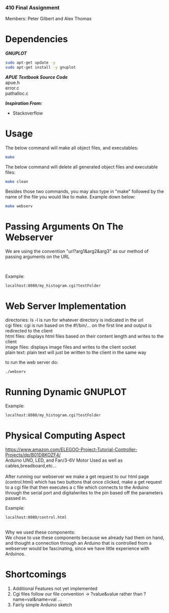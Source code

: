 ### 410 Final Assignment
Members: Peter Gilbert and Alex Thomas

# Dependencies

***GNUPLOT***
```bash
sudo apt-get update -y
sudo apt-get install -y gnuplot
```

***APUE Textbook Source Code*** </br>
apue.h </br>
error.c </br>
pathalloc.c

***Inspiration From:***
- Stackoverflow

# Usage

The below command will make all object files, and executables:

```bash
make
```
The below command will delete all generated object files and executable files:

```bash
make clean
```

Besides those two commands, you may also type in "make" followed by the name of the file
you would like to make. Example down below:

```bash
make webserv
```

# Passing Arguments On The Webserver

We are using the convention "url?arg1&arg2&arg3" as our method of passing arguments on the URL

</br>

Example:
```
localhost:8080/my_histogram.cgi?testFolder
```

# Web Server Implementation
directories: ls -l is run for whatever directory is indicated in the url </br>
cgi files: cgi is run based on the #!/bin/... on the first line and output is redirected to the client </br>
html files: displays html files based on their content length and writes to the client </br>
image files: displays image files and writes to the client socket </br>
plain text: plain text will just be written to the client in the same way </br>

to run the web server do: </br>
```
./webserv
```

# Running Dynamic GNUPLOT
Example: </br> 
```
localhost:8080/my_histogram.cgi?testFolder
```

# Physical Computing Aspect
https://www.amazon.com/ELEGOO-Project-Tutorial-Controller-Projects/dp/B01D8KOZF4/ </br>
Arduino UNO, LED, and Fan/3-6V Motor Used as well as cables,breadboard,etc...</br>
</br>
After running our webserver we make a get request to our html page (control.html) which has two buttons that once clicked, make a get request to a cgi file that then executes a c file which connects to the Arduino through the serial port and digitalwrites to the pin based off the parameters passed in.

Example: </br> 
```
localhost:8080/control.html
```
</br>
Why we used these components:</br>
We chose to use these components because we already had them on hand, and thought a connection through an Arduino that is controlled from a webserver would be fascinating, since we have little experience with Arduinos.

# Shortcomings

1. Additional Features not yet implemented </br>
2. Cgi files follow our file convention -> ?value&value rather than ?name=val&name=val ... </br>
3. Fairly simple Arduino sketch
